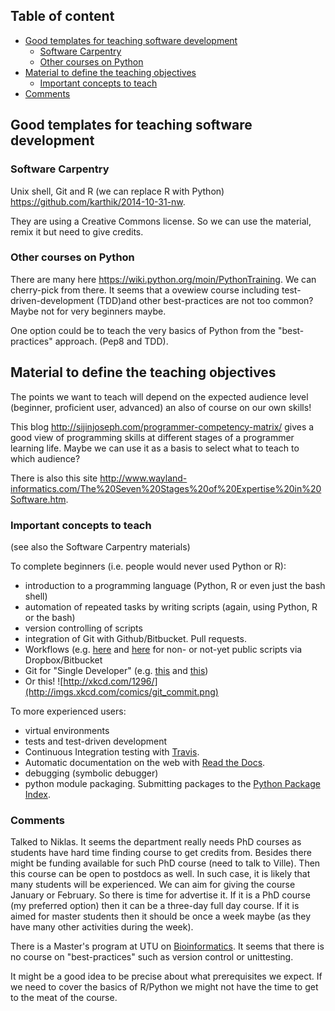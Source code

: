 ## Table of content

* [Good templates for teaching software development](#good-templates-for-teaching-software-development)
    - [Software Carpentry](#software-carpentry)
    - [Other courses on Python](#other-courses-on-python)
* [Material to define the teaching objectives](#material-to-define-the-teaching-objectives)
    - [Important concepts to teach](#important-concepts-to-teach)
* [Comments](#comments)

## Good templates for teaching software development

### Software Carpentry

Unix shell, Git and R (we can replace R with Python)
    <https://github.com/karthik/2014-10-31-nw>.

They are using a Creative Commons license. So we can use the material, remix it
but need to give credits.

### Other courses on Python

There are many here <https://wiki.python.org/moin/PythonTraining>. We can
cherry-pick from there. It seems that a ovewiew course including
test-driven-development (TDD)and other best-practices are not too common? Maybe
not for very beginners maybe.

One option could be to teach the very basics of Python from the
"best-practices" approach. (Pep8 and TDD).

## Material to define the teaching objectives

The points we want to teach will depend on the expected audience level
(beginner, proficient user, advanced) an also of course on our own skills!

This blog <http://sijinjoseph.com/programmer-competency-matrix/> gives a good
view of programming skills at different stages of a programmer learning
life. Maybe we can use it as a basis to select what to teach to which audience?

There is also this site
<http://www.wayland-informatics.com/The%20Seven%20Stages%20of%20Expertise%20in%20Software.htm>.

### Important concepts to teach

(see also the Software Carpentry materials)

To complete beginners (i.e. people would never used Python or R):

* introduction to a programming language (Python, R or even just the bash
  shell)
* automation of repeated tasks by writing scripts (again, using Python, R or
the bash)
* version controlling of scripts
* integration of Git with Github/Bitbucket. Pull requests.
* Workflows (e.g. [here](http://blog.shvetsov.com/2013/04/using-git-with-dropbox.html) and [here](http://jetheis.com/blog/2013/02/17/using-dropbox-as-a-private-github/) for non- or not-yet public scripts via Dropbox/Bitbucket
* Git for "Single Developer" (e.g.
  [this](http://nvie.com/posts/a-successful-git-branching-model/) and
  [this](http://octodecillion.com/blog/single-developer-git-workflow/))
* Or this! ![http://xkcd.com/1296/](http://imgs.xkcd.com/comics/git_commit.png)

To more experienced users:

* virtual environments
* tests and test-driven development
* Continuous Integration testing with [Travis](https://travis-ci.org/).
* Automatic documentation on the web with 
  [Read the Docs](https://readthedocs.org/).
* debugging (symbolic debugger)
* python module packaging. Submitting packages to the 
  [Python Package Index](https://pypi.python.org/). 

### Comments
Talked to Niklas. It seems the department really needs PhD courses as students
have hard time finding course to get credits from. Besides there might be
funding available for such PhD course (need to talk to Ville). Then this course
can be open to postdocs as well. In such case, it is likely that many students
will be experienced.
We can aim for giving the course January or February. So there is time for
advertise it.
If it is a PhD course (my preferred option) then it can be a three-day full day
course. If it is aimed for master students then it should be once a week maybe
(as they have many other activities during the week).

There is a Master's program at UTU on [Bioinformatics](https://nettiopsu.utu.fi/opas/tutkintoOhjelma.htm?rid=22413&uiLang=fi&lang=en&lvv=2014).
It seems that there is no course on "best-practices" such as version control or
unittesting.

It might be a good idea to be precise about what prerequisites we
expect. If we need to cover the basics of R/Python we might not have
the time to get to the meat of the course.
